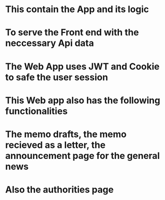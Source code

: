 <!-- The Web Application for the Societyps App -->
# This contain the App and its logic 
# To serve the Front end with the neccessary Api data
# The Web App uses JWT and Cookie to safe the user session
# This Web app also has the following functionalities
# The memo drafts, the memo recieved as a letter, the announcement page for the general news
# Also the authorities page 